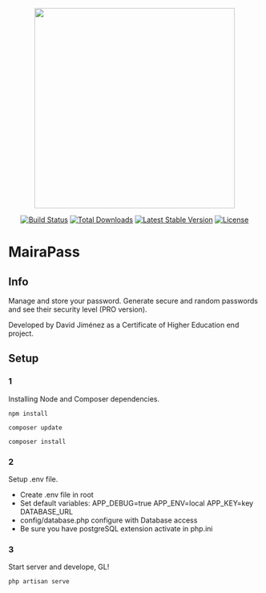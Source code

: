 <p align="center"><a href="https://laravel.com" target="_blank"><img src="https://raw.githubusercontent.com/laravel/art/master/logo-lockup/5%20SVG/2%20CMYK/1%20Full%20Color/laravel-logolockup-cmyk-red.svg" width="400"></a></p>

<p align="center">
<a href="https://travis-ci.org/laravel/framework"><img src="https://travis-ci.org/laravel/framework.svg" alt="Build Status"></a>
<a href="https://packagist.org/packages/laravel/framework"><img src="https://img.shields.io/packagist/dt/laravel/framework" alt="Total Downloads"></a>
<a href="https://packagist.org/packages/laravel/framework"><img src="https://img.shields.io/packagist/v/laravel/framework" alt="Latest Stable Version"></a>
<a href="https://packagist.org/packages/laravel/framework"><img src="https://img.shields.io/packagist/l/laravel/framework" alt="License"></a>
</p>

# MairaPass

## Info

Manage and store your password. Generate secure and random passwords and see their security level (PRO version).

Developed by David Jiménez as a Certificate of Higher Education end project.

## Setup

### 1

Installing Node and Composer dependencies.

`
npm install
`

`
composer update
`

`composer install`

### 2

Setup .env file.

- Create .env file in root
- Set default variables:
APP_DEBUG=true
APP_ENV=local
APP_KEY=key
DATABASE_URL
- config/database.php configure with Database access
- Be sure you have postgreSQL extension activate in php.ini
  
### 3

Start server and develope, GL!

`
php artisan serve
`
